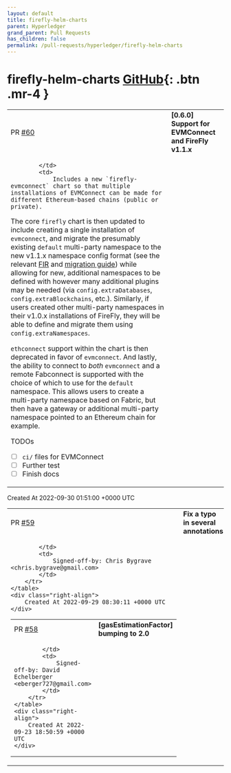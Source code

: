```yaml
---
layout: default
title: firefly-helm-charts
parent: Hyperledger
grand_parent: Pull Requests
has_children: false
permalink: /pull-requests/hyperledger/firefly-helm-charts
---
```


# firefly-helm-charts <span class="fs-3 right-align">[GitHub](https://github.com/hyperledger/firefly-helm-charts){: .btn .mr-4 }</span>


<div>
    <table>
        <tr>
            <td>
                PR <a href="https://github.com/hyperledger/firefly-helm-charts/pull/60" class=".btn">#60</a>
            </td>
            <td>
                <b>
                    [0.6.0] Support for EVMConnect and FireFly v1.1.x
                </b>
            </td>
        </tr>
        <tr>
            <td>
                
            </td>
            <td>
                Includes a new `firefly-evmconnect` chart so that multiple installations of EVMConnect can be made for different Ethereum-based chains (public or private).

The core `firefly` chart is then updated to include creating a single installation of `evmconnect`, and migrate the presumably existing `default` multi-party namespace to the new v1.1.x namespace config format (see the relevant [FIR](https://github.com/hyperledger/firefly-fir/pull/12) and [migration guide](https://github.com/hyperledger/firefly/wiki/Migration-Guide-for-v1.1.0)) while allowing for new, additional namespaces to be defined with however many additional plugins may be needed (via `config.extraDatabases`, `config.extraBlockchains`, etc.). Similarly, if users created other multi-party namespaces in their v1.0.x installations of FireFly, they will be able to define and migrate them using `config.extraNamespaces`.

`ethconnect` support within the chart is then deprecated in favor of `evmconnect`. And lastly, the ability to connect to _both_ `evmconnect` and a remote Fabconnect is supported with the choice of which to use for the `default` namespace. This allows users to create a multi-party namespace based on Fabric, but then have a gateway or additional multi-party namespace pointed to an Ethereum chain for example.

TODOs
- [ ] `ci/` files for EVMConnect
- [ ] Further test
- [ ] Finish docs
            </td>
        </tr>
    </table>
    <div class="right-align">
        Created At 2022-09-30 01:51:00 +0000 UTC
    </div>
</div>

<div>
    <table>
        <tr>
            <td>
                PR <a href="https://github.com/hyperledger/firefly-helm-charts/pull/59" class=".btn">#59</a>
            </td>
            <td>
                <b>
                    Fix a typo in several annotations
                </b>
            </td>
        </tr>
        <tr>
            <td>
                
            </td>
            <td>
                Signed-off-by: Chris Bygrave <chris.bygrave@gmail.com>
            </td>
        </tr>
    </table>
    <div class="right-align">
        Created At 2022-09-29 08:30:11 +0000 UTC
    </div>
</div>

<div>
    <table>
        <tr>
            <td>
                PR <a href="https://github.com/hyperledger/firefly-helm-charts/pull/58" class=".btn">#58</a>
            </td>
            <td>
                <b>
                    [gasEstimationFactor] bumping to 2.0
                </b>
            </td>
        </tr>
        <tr>
            <td>
                
            </td>
            <td>
                Signed-off-by: David Echelberger <eberger727@gmail.com>
            </td>
        </tr>
    </table>
    <div class="right-align">
        Created At 2022-09-23 18:50:59 +0000 UTC
    </div>
</div>

